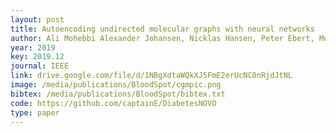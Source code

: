 ```yaml
--- 
layout: post
title: Autoencoding undirected molecular graphs with neural networks
author: Ali Mohebbi Alexander Johansen, Nicklas Hansen, Peter Ebert, Morten Mørup
year: 2019
key: 2019.12
journal: IEEE
link: drive.google.com/file/d/1NBgXdtaWQkXJ5FmE2erUcNC0nRjdJtNL
image: /media/publications/BloodSpot/cgmpic.png
bibtex: /media/publications/BloodSpot/bibtex.txt
code: https://github.com/captainE/DiabetesNOVO
type: paper
---
```

